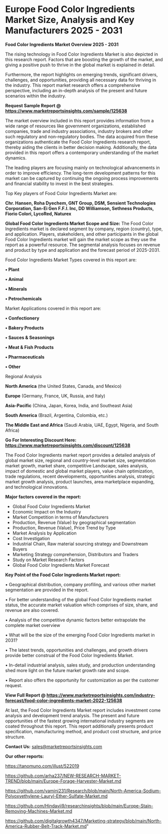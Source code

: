 # Europe Food Color Ingredients Market Size, Analysis and Key Manufacturers 2025 - 2031

<Strong> Food Color Ingredients Market Overview 2025 - 2031</strong>

The rising technology in Food Color Ingredients Market is also depicted in this research report. Factors that are boosting the growth of the market, and giving a positive push to thrive in the global market is explained in detail.

Furthermore, the report highlights on emerging trends, significant drivers, challenges, and opportunities, providing all necessary data for thriving in the industry. This report market research offers a comprehensive perspective, including an in-depth analysis of the present and future scenarios within the industry.

<strong>Request Sample Report @ <a href=https://www.marketreportsinsights.com/sample/125638>https://www.marketreportsinsights.com/sample/125638</a></strong>

The market overview included in this report provides information from a wide range of resources like government organizations, established companies, trade and industry associations, industry brokers and other such regulatory and non-regulatory bodies. The data acquired from these organizations authenticate the Food Color Ingredients research report, thereby aiding the clients in better decision making. Additionally, the data provided in this report offers a contemporary understanding of the market dynamics.

The leading players are focusing mainly on technological advancements in order to improve efficiency. The long-term development patterns for this market can be captured by continuing the ongoing process improvements and financial stability to invest in the best strategies.

Top Key players of Food Color Ingredients Market are:

<strong>Chr. Hansen, Roha Dyechem, GNT Group, DSM, Sensient Technologies Corporation, San-Ei Gen F.F.I. Inc, DD Williamson, Sethness Products, Fiorio Colori, LycoRed, Naturex</strong>

<strong><b>Global Food Color Ingredients Market Scope and Size:</b></strong>
The Food Color Ingredients market is declared segment by company, region (country), type, and application. Players, stakeholders, and other participants in the global Food Color Ingredients market will gain the market scope as they use the report as a powerful resource. The segmental analysis focuses on revenue and product by type and application and the forecast period of 2025-2031.

Food Color Ingredients Market Types covered in this report are:

<strong>• Plant

• Animal

• Minerals

• Petrochemicals</strong>

Market Applications covered in this report are:

<strong>• Confectionery

• Bakery Products

• Sauces & Seasonings

• Meat & Fish Products

• Pharmaceuticals

• Other</strong> 

Regional Analysis

<strong>North America</strong> (the United States, Canada, and Mexico)

<strong>Europe</strong> (Germany, France, UK, Russia, and Italy)

<strong>Asia-Pacific</strong> (China, Japan, Korea, India, and Southeast Asia)

<strong>South America</strong> (Brazil, Argentina, Colombia, etc.)

<strong>The Middle East and Africa</strong> (Saudi Arabia, UAE, Egypt, Nigeria, and South Africa)

<strong>Go For Interesting Discount Here: <a href=https://www.marketreportsinsights.com/discount/125638>https://www.marketreportsinsights.com/discount/125638</a></strong>

The Food Color Ingredients market report provides a detailed analysis of global market size, regional and country-level market size, segmentation market growth, market share, competitive Landscape, sales analysis, impact of domestic and global market players, value chain optimization, trade regulations, recent developments, opportunities analysis, strategic market growth analysis, product launches, area marketplace expanding, and technological innovations.

<strong><b>Major factors covered in the report:</b></strong>
<ul>
  <li>Global Food Color Ingredients Market </li>
  <li>Economic Impact on the Industry</li>
  <li>Market Competition in terms of Manufacturers</li>
  <li>Production, Revenue (Value) by geographical segmentation</li>
  <li>Production, Revenue (Value), Price Trend by Type</li>
  <li>Market Analysis by Application</li>
  <li>Cost Investigation</li>
  <li>Industrial Chain, Raw material sourcing strategy and Downstream Buyers</li>
  <li>Marketing Strategy comprehension, Distributors and Traders</li>
  <li>Study on Market Research Factors</li>
  <li>Global Food Color Ingredients Market Forecast</li>
</ul>

<strong><b>Key Point of the Food Color Ingredients Market report:</b></strong>

• Geographical distribution, company profiling, and various other market segmentation are provided in the report.

• For better understanding of the global Food Color Ingredients market status, the accurate market valuation which comprises of size, share, and revenue are also covered.

• Analysis of the competitive dynamic factors better extrapolate the complete market overview

• What will be the size of the emerging Food Color Ingredients market in 2031?

• The latest trends, opportunities and challenges, and growth drivers provide better construal of the Food Color Ingredients Market.

• In-detail industrial analysis, sales study, and production understanding shed more light on the future market growth rate and scope.

• Report also offers the opportunity for customization as per the customer request.

<strong><b>View Full Report @ <a href=https://www.marketreportsinsights.com/industry-forecast/food-color-ingredients-market-2022-125638>https://www.marketreportsinsights.com/industry-forecast/food-color-ingredients-market-2022-125638</a></b></strong>


At last, the Food Color Ingredients Market report includes investment come analysis and development trend analysis. The present and future opportunities of the fastest growing international industry segments are coated throughout this report. This report additionally presents product specification, manufacturing method, and product cost structure, and price structure.

<strong>Contact Us:</strong>
sales@marketreportsinsights.com

<strong>Our other reports:</strong>

<a href=https://tanomuno.com/illust/522019>https://tanomuno.com/illust/522019</a>

<a href=https://github.com/arha237/NEW-RESEARCH-MARKET-TREND/blob/main/Europe-Forage-Harvester-Market.md>https://github.com/arha237/NEW-RESEARCH-MARKET-TREND/blob/main/Europe-Forage-Harvester-Market.md</a>

<a href=https://github.com/yamini231/Research/blob/main/North-America-Sodium-Polyoxyethylene-Lauryl-Ether-Sulfate-Market.md>https://github.com/yamini231/Research/blob/main/North-America-Sodium-Polyoxyethylene-Lauryl-Ether-Sulfate-Market.md</a>

<a href=https://github.com/Hindavii9/researchinsights/blob/main/Europe-Stain-Removing-Machines-Market.md>https://github.com/Hindavii9/researchinsights/blob/main/Europe-Stain-Removing-Machines-Market.md</a>

<a href=https://github.com/digitalgrowth4347/Marketing-strategy/blob/main/North-America-Rubber-Belt-Track-Market.md>https://github.com/digitalgrowth4347/Marketing-strategy/blob/main/North-America-Rubber-Belt-Track-Market.md</a>"
